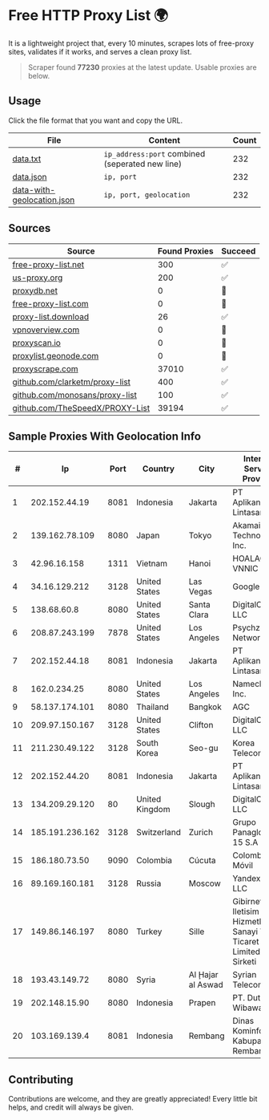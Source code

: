 
# Free HTTP Proxy List 🌍

It is a lightweight project that, every 10 minutes, scrapes lots of free-proxy sites, validates if it works, and serves a clean proxy list.


> Scraper found **77230** proxies at the latest update. Usable proxies are below.

## Usage

Click the file format that you want and copy the URL.


|File|Content|Count|
|----|-------|-----|
|[data.txt](https://raw.githubusercontent.com/themiralay/Proxy-List-World/master/data.txt)|`ip_address:port` combined (seperated new line)|232|
|[data.json](https://raw.githubusercontent.com/themiralay/Proxy-List-World/master/data.json)|`ip, port`|232|
|[data-with-geolocation.json](https://raw.githubusercontent.com/themiralay/Proxy-List-World/master/data-with-geolocation.json)|`ip, port, geolocation`|232|

## Sources

|Source|Found Proxies|Succeed|
|------|-------------|-------|
|[free-proxy-list.net](https://free-proxy-list.net)|300|✅|
|[us-proxy.org](https://www.us-proxy.org)|200|✅|
|[proxydb.net](http://proxydb.net)|0|🚫|
|[free-proxy-list.com](https://free-proxy-list.com/?page=&port=&type%5B%5D=http&type%5B%5D=https&up_time=0&search=Search)|0|🚫|
|[proxy-list.download](https://www.proxy-list.download/HTTP)|26|✅|
|[vpnoverview.com](https://vpnoverview.com/privacy/anonymous-browsing/free-proxy-servers)|0|🚫|
|[proxyscan.io](https://www.proxyscan.io)|0|🚫|
|[proxylist.geonode.com](https://proxylist.geonode.com/api/proxy-list?limit=300&page=1&sort_by=lastChecked&sort_type=desc&protocols=http,https)|0|🚫|
|[proxyscrape.com](https://api.proxyscrape.com/v2/?request=displayproxies&protocol=http&timeout=10000&country=all&ssl=all&anonymity=all)|37010|✅|
|[github.com/clarketm/proxy-list](https://raw.githubusercontent.com/clarketm/proxy-list/master/proxy-list-raw.txt)|400|✅|
|[github.com/monosans/proxy-list](https://raw.githubusercontent.com/monosans/proxy-list/main/proxies/http.txt)|100|✅|
|[github.com/TheSpeedX/PROXY-List](https://raw.githubusercontent.com/TheSpeedX/PROXY-List/master/http.txt)|39194|✅|


## Sample Proxies With Geolocation Info

|#|Ip|Port|Country|City|Internet Service Provider|
|-|--|----|-------|----|-------------------------|
|1|202.152.44.19|8081|Indonesia|Jakarta|PT Aplikanusa Lintasarta|
|2|139.162.78.109|8080|Japan|Tokyo|Akamai Technologies, Inc.|
|3|42.96.16.158|1311|Vietnam|Hanoi|HOALAC-VNNIC|
|4|34.16.129.212|3128|United States|Las Vegas|Google LLC|
|5|138.68.60.8|8080|United States|Santa Clara|DigitalOcean, LLC|
|6|208.87.243.199|7878|United States|Los Angeles|Psychz Networks|
|7|202.152.44.18|8081|Indonesia|Jakarta|PT Aplikanusa Lintasarta|
|8|162.0.234.25|8080|United States|Los Angeles|Namecheap, Inc.|
|9|58.137.174.101|8080|Thailand|Bangkok|AGC|
|10|209.97.150.167|3128|United States|Clifton|DigitalOcean, LLC|
|11|211.230.49.122|3128|South Korea|Seo-gu|Korea Telecom|
|12|202.152.44.20|8081|Indonesia|Jakarta|PT Aplikanusa Lintasarta|
|13|134.209.29.120|80|United Kingdom|Slough|DigitalOcean, LLC|
|14|185.191.236.162|3128|Switzerland|Zurich|Grupo Panaglobal 15 S.A|
|15|186.180.73.50|9090|Colombia|Cúcuta|Colombia Móvil|
|16|89.169.160.181|3128|Russia|Moscow|Yandex.Cloud LLC|
|17|149.86.146.197|8080|Turkey|Sille|Gibirnet Iletisim Hizmetleri Sanayi VE Ticaret Limited Sirketi|
|18|193.43.149.72|8080|Syria|Al Ḩajar al Aswad|Syrian Telecom|
|19|202.148.15.90|8080|Indonesia|Prapen|PT. Dutakom Wibawa Putra|
|20|103.169.139.4|8081|Indonesia|Rembang|Dinas Kominfo Kabupaten Rembang|



## Contributing

Contributions are welcome, and they are greatly appreciated! Every
little bit helps, and credit will always be given.

